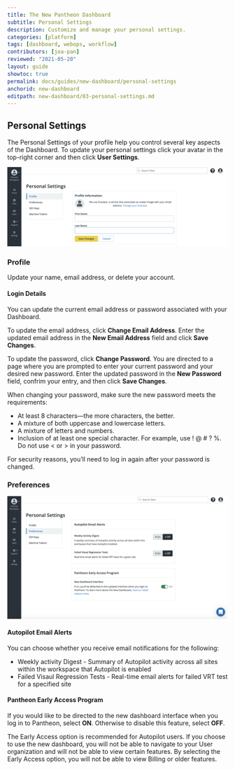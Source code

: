 ```yaml
---
title: The New Pantheon Dashboard
subtitle: Personal Settings
description: Customize and manage your personal settings.
categories: [platform]
tags: [dashboard, webops, workflow]
contributors: [joa-pan]
reviewed: "2021-05-20"
layout: guide
showtoc: true
permalink: docs/guides/new-dashboard/personal-settings
anchorid: new-dashboard
editpath: new-dashboard/03-personal-settings.md
---
```



## Personal Settings

The Personal Settings of your profile help you control several key aspects of the Dashboard. To update your personal settings click your avatar in the top-right corner and then click **User Settings**.

![A screenshot of a the Personal Settings page](../../../images/dashboard/new-dashboard/personal-settings-profile.png)

### Profile

Update your name, email address, or delete your account.  

#### Login Details
You can update the current email address or password associated with your Dashboard. 

To update the email address, click **Change Email Address**. Enter the updated email address in the **New Email Address** field and click **Save Changes**.

To update the password, click **Change Password**. You are directed to a page where you are prompted to enter your current password and your desired new password. Enter the updated password in the **New Password** field, confrim your entry, and then click **Save Changes**.

When changing your password, make sure the new password meets the requirements:

* At least 8 characters—the more characters, the better.
* A mixture of both uppercase and lowercase letters.
* A mixture of letters and numbers.
* Inclusion of at least one special character. For example, use ! @ # ? %. Do not use < or > in your password.

For security reasons, you’ll need to log in again after your password is changed.

### Preferences

![A screenshot of a the Personal Settings Preferences page](../../../images/dashboard/new-dashboard/personal-settings-preferences.png)

#### Autopilot Email Alerts
You can choose whether you receive email notifications for the following:
* Weekly activity Digest - Summary of Autopilot activity across all sites within the workspace that Autopilot is enabled
* Failed Visaul Regression Tests - Real-time email alerts for failed VRT test for a specified site  

#### Pantheon Early Access Program

If you would like to be directed to the new dashboard interface when you log in to Pantheon, select **ON**. Otherwise to disable this feature, select **OFF**. 

The Early Access option is recommended for Autopilot users. If you choose to use the new dashboard, you will not be able to navigate to your User organization and will not be able to view certain features. By selecting the Early Access option, you will not be able to view Billing or older features.



